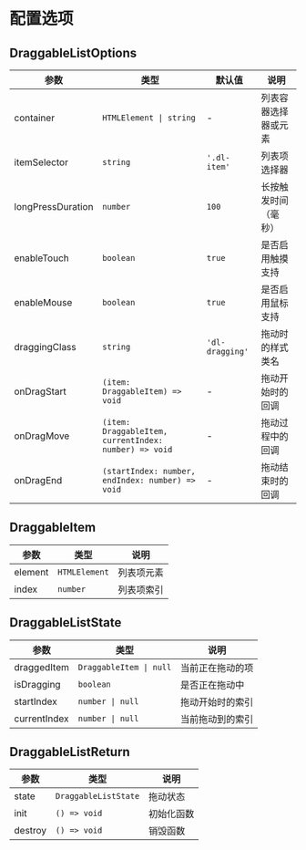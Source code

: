 # 配置选项

## DraggableListOptions

| 参数 | 类型 | 默认值 | 说明 |
|------|------|--------|------|
| container | `HTMLElement \| string` | - | 列表容器选择器或元素 |
| itemSelector | `string` | `'.dl-item'` | 列表项选择器 |
| longPressDuration | `number` | `100` | 长按触发时间（毫秒） |
| enableTouch | `boolean` | `true` | 是否启用触摸支持 |
| enableMouse | `boolean` | `true` | 是否启用鼠标支持 |
| draggingClass | `string` | `'dl-dragging'` | 拖动时的样式类名 |
| onDragStart | `(item: DraggableItem) => void` | - | 拖动开始时的回调 |
| onDragMove | `(item: DraggableItem, currentIndex: number) => void` | - | 拖动过程中的回调 |
| onDragEnd | `(startIndex: number, endIndex: number) => void` | - | 拖动结束时的回调 |

## DraggableItem

| 参数 | 类型 | 说明 |
|------|------|------|
| element | `HTMLElement` | 列表项元素 |
| index | `number` | 列表项索引 |

## DraggableListState

| 参数 | 类型 | 说明 |
|------|------|------|
| draggedItem | `DraggableItem \| null` | 当前正在拖动的项 |
| isDragging | `boolean` | 是否正在拖动中 |
| startIndex | `number \| null` | 拖动开始时的索引 |
| currentIndex | `number \| null` | 当前拖动到的索引 |

## DraggableListReturn

| 参数 | 类型 | 说明 |
|------|------|------|
| state | `DraggableListState` | 拖动状态 |
| init | `() => void` | 初始化函数 |
| destroy | `() => void` | 销毁函数 